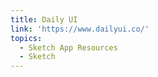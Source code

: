 ```yaml
---
title: Daily UI
link: 'https://www.dailyui.co/'
topics:
  - Sketch App Resources
  - Sketch
---
```


